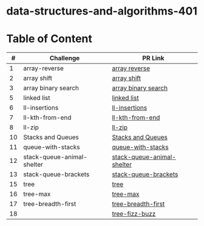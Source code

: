 # data-structures-and-algorithms-401

# Table of Content 

|#|Challenge|PR Link|
|----|-----|-------|
|1|array-reverse|[array reverse](./array_reverse/README.md)|
|2|array shift|[array shift](./array_shift/README.md)|
|3|array binary search|[array binary search](./array_binary_search/README.md)|
|5|linked list|[linked list](./data-structures/linked_list/README.md)|
|6|ll-insertions|[ll-insertions](./data-structures/linked_list/README.md)|
|7|ll-kth-from-end|[ll-kth-from-end](./data-structures/linked_list/README.md)|
|8|ll-zip|[ll-zip](./challenges/ll-zip/README.md)|
|10|Stacks and Queues|[Stacks and Queues](./data-structures/stack-and-queue/README.md)|
|11|queue-with-stacks|[queue-with-stacks](./challenges/queue-with-stacks/README.md)|
|12|stack-queue-animal-shelter|[stack-queue-animal-shelter](./challenges/stack_queue_animal_shelter/README.md)
|13|stack-queue-brackets|[stack-queue-brackets](./challenges/stack-queue-brackets/README.md)
|15|tree|[tree](./data-structures/trees/README.md)|
|16|tree-max|[tree-max](./data-structures/trees/README.md)|
|17|tree-breadth-first|[tree-breadth-first](./challenges/tree-breadth-first/README.md)
|18||[tree-fizz-buzz](./challenges/tree-fizz-buzz/README.md)

